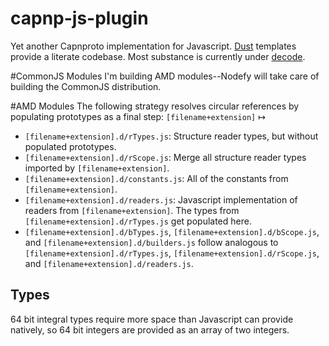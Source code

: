 capnp-js-plugin
===============

Yet another Capnproto implementation for Javascript.
[Dust](https://github.com/linkedin/dustjs) templates provide a literate codebase.
Most substance is currently under [decode](https://github.com/popham/capnp-js/tree/master/src/template/decode).

#CommonJS Modules
I'm building AMD modules--Nodefy will take care of building the CommonJS distribution.

#AMD Modules
The following strategy resolves circular references by populating prototypes as a final step: `[filename+extension]` ↦
* `[filename+extension].d/rTypes.js`: Structure reader types, but without populated prototypes.
* `[filename+extension].d/rScope.js`: Merge all structure reader types imported by `[filename+extension]`.
* `[filename+extension].d/constants.js`: All of the constants from `[filename+extension]`.
* `[filename+extension].d/readers.js`: Javascript implementation of readers from `[filename+extension]`.
  The types from `[filename+extension].d/rTypes.js` get populated here.
* `[filename+extension].d/bTypes.js`, `[filename+extension].d/bScope.js`, and `[filename+extension].d/builders.js` follow analogous to `[filename+extension].d/rTypes.js`, `[filename+extension].d/rScope.js`, and `[filename+extension].d/readers.js`.

Types
-----
64 bit integral types require more space than Javascript can provide natively, so 64 bit integers are provided as an array of two integers.
